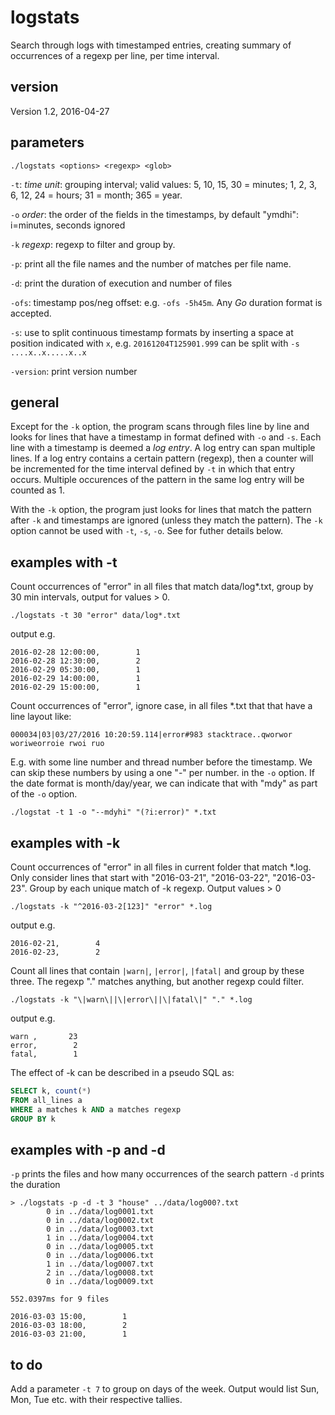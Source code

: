 # logstats
Search through logs with timestamped entries, creating summary of occurrences of a regexp per line, per time interval.

## version
Version 1.2, 2016-04-27

## parameters

`./logstats <options> <regexp> <glob>`

`-t`: _time unit_: grouping interval; valid values: 5, 10, 15, 30 = minutes; 1, 2, 3, 6, 12, 24 = hours; 31 = month; 365 = year.

`-o` _order_: the order of the fields in the timestamps, by default "ymdhi": i=minutes, seconds ignored

`-k` _regexp_: regexp to filter and group by.

`-p`: print all the file names and the number of matches per file name.

`-d`: print the duration of execution and number of files

`-ofs`: timestamp pos/neg offset: e.g. `-ofs -5h45m`. Any *Go* duration format is accepted.

`-s`: use to split continuous timestamp formats by inserting a space at position indicated with `x`, e.g. `20161204T125901.999` can be split with `-s ....x..x.....x..x`

`-version`: print version number

## general

Except for the `-k` option, the program scans through files line by line and looks for lines
that have a timestamp in format defined with `-o` and `-s`. Each line with a timestamp is deemed a *log entry*. 
A log entry can span multiple lines. If a log entry contains a certain pattern (regexp), then a counter will be incremented
for the time interval defined by `-t` in which that entry occurs. 
Multiple occurences of the pattern in the same log entry will be counted as 1.

With the `-k` option, the program just looks for lines that match the pattern after `-k` and timestamps are ignored
(unless they match the pattern). The `-k` option cannot be used with `-t`, `-s`, `-o`. See for futher details below.

## examples with -t

Count occurrences of "error" in all files that match data/log*.txt, group by 30 min intervals, 
output for values > 0.

`./logstats -t 30 "error" data/log*.txt`

output e.g.

```
2016-02-28 12:00:00,        1
2016-02-28 12:30:00,        2
2016-02-29 05:30:00,        1
2016-02-29 14:00:00,        1
2016-02-29 15:00:00,        1
```

Count occurrences of "error", ignore case, in all files *.txt that that have a line layout like:

`000034|03|03/27/2016 10:20:59.114|error#983 stacktrace..qworwor woriweorroie rwoi ruo`

E.g. with some line number and thread number before the timestamp. We can skip these numbers by using a one "-" per number.
in the `-o` option. If the date format is month/day/year, we can indicate that with "mdy" as part of the `-o` option.

`./logstat -t 1 -o "--mdyhi" "(?i:error)" *.txt`


## examples with -k

Count occurrences of "error" in all files in current folder that match *.log. Only consider lines
that start with "2016-03-21", "2016-03-22", "2016-03-23". Group by each unique match of -k regexp.
Output values > 0

`./logstats -k "^2016-03-2[123]" "error" *.log`

output e.g.
```
2016-02-21,        4 
2016-02-23,        2
```

Count all lines that contain `|warn|`, `|error|`, `|fatal|` and group by these three. The regexp
"." matches anything, but another regexp could filter.

`./logstats -k "\|warn\||\|error\||\|fatal\|" "." *.log`

output e.g.
```
warn ,       23 
error,        2
fatal,        1
```

The effect of -k can be described in a pseudo SQL as:
```sql
SELECT k, count(*) 
FROM all_lines a
WHERE a matches k AND a matches regexp
GROUP BY k
```

## examples with -p and -d
`-p` prints the files and how many occurrences of the search pattern
`-d` prints the duration
```
> ./logstats -p -d -t 3 "house" ../data/log000?.txt
        0 in ../data/log0001.txt
        0 in ../data/log0002.txt
        0 in ../data/log0003.txt
        1 in ../data/log0004.txt
        0 in ../data/log0005.txt
        0 in ../data/log0006.txt
        1 in ../data/log0007.txt
        2 in ../data/log0008.txt
        0 in ../data/log0009.txt

552.0397ms for 9 files

2016-03-03 15:00,        1
2016-03-03 18:00,        2
2016-03-03 21:00,        1
```

## to do
Add a parameter `-t 7` to group on days of the week. Output would list Sun, Mon, Tue etc. with their respective tallies.


